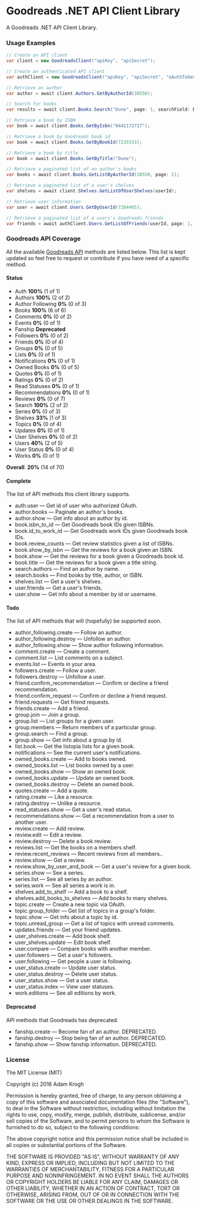 Goodreads .NET API Client Library
=============

A Goodreads .NET API Client Library.

### Usage Examples

```csharp
// Create an API client
var client = new GoodreadsClient("apiKey", "apiSecret");

// Create an authenticated API client
var authClient = new GoodreadsClient("apiKey", "apiSecret", "oAuthToken", "oAuthTokenSecret");

// Retrieve an author
var author = await client.Authors.GetByAuthorId(38550);

// Search for books
var results = await client.Books.Search("Dune", page: 1, searchField: BookSearchField.Title);

// Retrieve a book by ISBN
var book = await client.Books.GetByIsbn("0441172717");

// Retrieve a book by Goodreads book id
var book = await client.Books.GetByBookId(7235533);

// Retrieve a book by title
var book = await client.Books.GetByTitle("Dune");

// Retrieve a paginated list of an author's books
var books = await client.Books.GetListByAuthorId(38550, page: 2);

// Retrieve a paginated list of a user's shelves
var shelves = await client.Shelves.GetListOfUserShelves(userId);

// Retrieve user information
var user = await client.Users.GetByUserId(7284465);

// Retrieve a paginated list of a users's Goodreads friends
var friends = await authClient.Users.GetListOfFriends(userId, page: 1, sort: SortFriendsList.LastOnline);
```

### Goodreads API Coverage

All the available [Goodreads API](https://www.goodreads.com/api/index) methods are listed below. 
This list is kept updated so feel free to request or contribute if you have need of a specific method.

#### Status

- Auth **100%** (1 of 1)
- Authors **100%** (2 of 2)
- Author Following **0%** (0 of 3)
- Books **100%** (6 of 6)
- Comments **0%** (0 of 2)
- Events **0%** (0 of 1)
- Fanship **Deprecated**
- Followers **0%** (0 of 2)
- Friends **0%** (0 of 4)
- Groups **0%** (0 of 5)
- Lists **0%** (0 of 1)
- Notifications **0%** (0 of 1)
- Owned Books **0%** (0 of 5)
- Quotes **0%** (0 of 1)
- Ratings **0%** (0 of 2)
- Read Statuses **0%** (0 of 1)
- Recommendations **0%** (0 of 1)
- Reviews **0%** (0 of 7)
- Search **100%** (2 of 2)
- Series **0%** (0 of 3)
- Shelves **33%** (1 of 3)
- Topics **0%** (0 of 4)
- Updates **0%** (0 of 1)
- User Shelves **0%** (0 of 2)
- Users **40%** (2 of 5)
- User Status **0%** (0 of 4)
- Works **0%** (0 of 1)

**Overall**: **20%** (14 of 70)

#### Complete

The list of API methods this client library supports.

- auth.user — Get id of user who authorized OAuth.
- author.books — Paginate an author's books.
- author.show — Get info about an author by id.
- book.isbn_to_id — Get Goodreads book IDs given ISBNs.
- book.id_to_work_id — Get Goodreads work IDs given Goodreads book IDs.
- book.review_counts — Get review statistics given a list of ISBNs.
- book.show_by_isbn — Get the reviews for a book given an ISBN.
- book.show — Get the reviews for a book given a Goodreads book id.
- book.title — Get the reviews for a book given a title string.
- search.authors — Find an author by name.
- search.books — Find books by title, author, or ISBN.
- shelves.list — Get a user's shelves.
- user.friends — Get a user's friends.
- user.show — Get info about a member by id or username.

#### Todo

The list of API methods that will (hopefully) be supported soon.

- author_following.create — Follow an author.
- author_following.destroy — Unfollow an author.
- author_following.show — Show author following information.
- comment.create — Create a comment.
- comment.list — List comments on a subject.
- events.list — Events in your area.
- followers.create — Follow a user.
- followers.destroy — Unfollow a user.
- friend.confirm_recommendation — Confirm or decline a friend recommendation.
- friend.confirm_request — Confirm or decline a friend request.
- friend.requests — Get friend requests.
- friends.create — Add a friend.
- group.join — Join a group.
- group.list — List groups for a given user.
- group.members — Return members of a particular group.
- group.search — Find a group.
- group.show — Get info about a group by id.
- list.book — Get the listopia lists for a given book.
- notifications — See the current user's notifications.
- owned_books.create — Add to books owned.
- owned_books.list — List books owned by a user.
- owned_books.show — Show an owned book.
- owned_books.update — Update an owned book.
- owned_books.destroy — Delete an owned book.
- quotes.create — Add a quote.
- rating.create — Like a resource.
- rating.destroy — Unlike a resource.
- read_statuses.show — Get a user's read status.
- recommendations.show — Get a recommendation from a user to another user.
- review.create — Add review.
- review.edit — Edit a review.
- review.destroy — Delete a book review.
- reviews.list — Get the books on a members shelf.
- review.recent_reviews — Recent reviews from all members..
- review.show — Get a review.
- review.show_by_user_and_book — Get a user's review for a given book.
- series.show — See a series.
- series.list — See all series by an author.
- series.work — See all series a work is in.
- shelves.add_to_shelf — Add a book to a shelf.
- shelves.add_books_to_shelves — Add books to many shelves.
- topic.create — Create a new topic via OAuth.
- topic.group_folder — Get list of topics in a group's folder.
- topic.show — Get info about a topic by id.
- topic.unread_group — Get a list of topics with unread comments.
- updates.friends — Get your friend updates.
- user_shelves.create — Add book shelf.
- user_shelves.update — Edit book shelf.
- user.compare — Compare books with another member.
- user.followers — Get a user's followers.
- user.following — Get people a user is following.
- user_status.create — Update user status.
- user_status.destroy — Delete user status.
- user_status.show — Get a user status.
- user_status.index — View user statuses.
- work.editions — See all editions by work.

#### Deprecated

API methods that Goodreads has deprecated.

- fanship.create — Become fan of an author. DEPRECATED.
- fanship.destroy — Stop being fan of an author. DEPRECATED.
- fanship.show — Show fanship information. DEPRECATED.

### License

The MIT License (MIT)

Copyright (c) 2016 Adam Krogh

Permission is hereby granted, free of charge, to any person obtaining a copy
of this software and associated documentation files (the "Software"), to deal
in the Software without restriction, including without limitation the rights
to use, copy, modify, merge, publish, distribute, sublicense, and/or sell
copies of the Software, and to permit persons to whom the Software is
furnished to do so, subject to the following conditions:

The above copyright notice and this permission notice shall be included in all
copies or substantial portions of the Software.

THE SOFTWARE IS PROVIDED "AS IS", WITHOUT WARRANTY OF ANY KIND, EXPRESS OR
IMPLIED, INCLUDING BUT NOT LIMITED TO THE WARRANTIES OF MERCHANTABILITY,
FITNESS FOR A PARTICULAR PURPOSE AND NONINFRINGEMENT. IN NO EVENT SHALL THE
AUTHORS OR COPYRIGHT HOLDERS BE LIABLE FOR ANY CLAIM, DAMAGES OR OTHER
LIABILITY, WHETHER IN AN ACTION OF CONTRACT, TORT OR OTHERWISE, ARISING FROM,
OUT OF OR IN CONNECTION WITH THE SOFTWARE OR THE USE OR OTHER DEALINGS IN THE
SOFTWARE.
